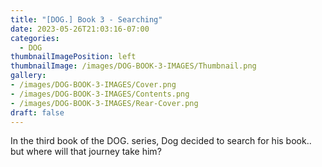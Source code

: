 ```yaml
---
title: "[DOG.] Book 3 - Searching"
date: 2023-05-26T21:03:16-07:00
categories:
  - DOG
thumbnailImagePosition: left
thumbnailImage: /images/DOG-BOOK-3-IMAGES/Thumbnail.png
gallery: 
- /images/DOG-BOOK-3-IMAGES/Cover.png
- /images/DOG-BOOK-3-IMAGES/Contents.png
- /images/DOG-BOOK-3-IMAGES/Rear-Cover.png
draft: false
---
```

In the third book of the DOG. series, Dog decided to search for his book.. but where will that journey take him?